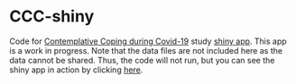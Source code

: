 # CCC-shiny

Code for [Contemplative Coping during Covid-19](https://contemplative-coping-covid-19.ucdavis.edu/) study [shiny app](http://a9jbam-jen-pokorny.shinyapps.io/ccc_data_app). This app is a work in progress.
Note that the data files are not included here as the data cannot be shared. Thus, the code will not run, but you can see the shiny app in action by clicking [here](http://a9jbam-jen-pokorny.shinyapps.io/ccc_data_app).
